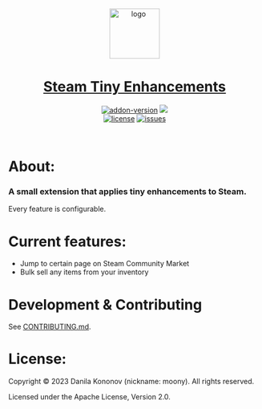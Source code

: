 <div align = "center">
    <br>
    <p>
        <a href = "https://addons.mozilla.org/en-US/firefox/addon/steam-tiny-enhancements/">
            <img src = "./public/static/ste-semi-transparent-256.png" alt = "logo" width="100"/>
            <h1 >Steam Tiny Enhancements</h1>
        </a>
    </p>
    <p>
        <a href = "https://addons.mozilla.org/en-US/firefox/addon/steam-tiny-enhancements/"><img src = "https://img.shields.io/amo/v/steam-tiny-enhancements?style=for-the-badge&logo=firefox" alt = "addon-version" /></a>
        <a href = "https://addons.mozilla.org/en-US/firefox/addon/steam-tiny-enhancements/"><img src = "https://img.shields.io/amo/users/steam-tiny-enhancements?style=for-the-badge&logo=firefox" /></a>
        <br>
        <a href = "https://github.com/i-Moony/steam-tiny-enhancements/"><img src = "https://img.shields.io/github/license/i-Moony/steam-tiny-enhancements?style=for-the-badge&logo=github" alt = "license" /></a>
        <a href = "https://github.com/i-Moony/steam-tiny-enhancements/"><img src = "https://img.shields.io/github/issues/i-Moony/steam-tiny-enhancements?style=for-the-badge&logo=github" alt = "issues" /></a>
    </p>
</div>
<br>

# About:
### A small extension that applies tiny enhancements to Steam.

Every feature is configurable.

# Current features:
* Jump to certain page on Steam Community Market
* Bulk sell any items from your inventory

# Development & Contributing
See [CONTRIBUTING.md](CONTRIBUTING.md).

# License:

Copyright © 2023 Danila Kononov (nickname: moony). All rights reserved.

Licensed under the Apache License, Version 2.0.